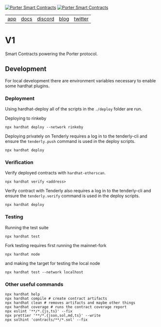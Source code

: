 [![Porter Smart Contracts](https://user-images.githubusercontent.com/7458951/157589962-34664111-72cb-40c9-81cf-86253cb671c4.png)](https://porter.finance/#gh-dark-mode-only)
[![Porter Smart Contracts](https://user-images.githubusercontent.com/7458951/157590019-ef886a73-bda8-489f-888d-a98faecf9c61.png)](https://porter.finance/#gh-light-mode-only)

<table align="center">
 <td><a href="https://porter.finance">app</a></td>
 <td><a href="https://docs.porter.finance">docs</a></td>
 <td><a href="https://discord.gg/porter">discord</a></td>
 <td><a href="https://blog.porter.finance">blog</a></td>
 <td><a href="https://twitter.com/porterfinance_">twitter</a></td>
</table>

# V1 

Smart Contracts powering the Porter protocol. 

## Development

For local development there are environment variables necessary to enable some hardhat plugins. 
### Deployment

Using hardhat-deploy all of the scripts in the `./deploy` folder are run.

Deploying to rinkeby
```
npx hardhat deploy --network rinkeby
```
Deploying privately on Tenderly requires a log in to the tenderly-cli and ensure the `tenderly.push` command is used in the deploy scripts.
```
npx hardhat deploy
```
### Verification
Verify deployed contracts with `hardhat-etherscan`.
```
npx hardhat verify <address>
```
Verify contract with Tenderly also requires a log in to the tenderly-cli and ensure the `tenderly.verify` command is used in the deploy scripts.
```
npx hardhat deploy
```
### Testing
Running the test suite
```
npx hardhat test
```
Fork testing requires first running the mainnet-fork
```
npx hardhat node
```
and making the target for testing the local node
```
npx hardhat test --network localhost
```

### Other useful commands
```shell
npx hardhat help
npx hardhat compile # create contract artifacts
npx hardhat clean # removes artifacts and maybe other things
npx hardhat coverage # runs the contract coverage report
npx eslint '**/*.{js,ts}' --fix
npx prettier '**/*.{json,sol,md,ts}' --write
npx solhint 'contracts/**/*.sol' --fix
```
